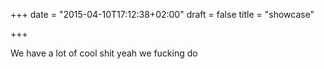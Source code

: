 +++
date = "2015-04-10T17:12:38+02:00"
draft = false
title = "showcase"

+++

We have a lot of cool shit yeah we fucking do 